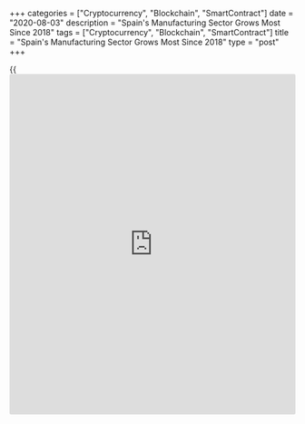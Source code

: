 +++
categories = ["Cryptocurrency", "Blockchain", "SmartContract"]
date = "2020-08-03"
description = "Spain's Manufacturing Sector Grows Most Since 2018"
tags = ["Cryptocurrency", "Blockchain", "SmartContract"]
title = "Spain's Manufacturing Sector Grows Most Since 2018"
type = "post"
+++

{{<iframe id="large-banner" src="https://www.bounty.group/#slide=10.0" width="100%" height="600" scrolling="no" style="border: 0px solid rgb(216, 221, 230); border-radius: 3px;">}}

Spain's manufacturing sector rebounded at the fastest rate since 2018 as
businesses continued to reopen following the lockdown, survey data from
IHS Markit showed Monday.  
  
The manufacturing Purchasing Managers' Index rose more-than-expected to
53.5 in July from 49.0 in June. This was the highest reading since April
2018 and the expected score was 52.0.

There were concurrent returns to growth in both output and new orders.
Manufacturers also raised their purchasing activity. Despite the
upswings in production and order books, firms continued to operate well
below capacity.  
  
Employment declined for a fifteenth successive month, with several
companies expecting to experience excess capacity for the foreseeable
future.

Confidence about the future also remained subdued in July.

Manufacturing input costs continued to fall in July. However, overall
degree of deflation was the softest in nearly a year. Due to
competition, manufacturers reduced their output charges for the eleventh
successive month.

For comments and feedback [contact](https://www.playgroundfx.com/contact/): editorial@rtt[news](https://www.letsplayfx.com/blog/forex-news-website/).com

[Economic News][1]

 **What parts of the world are seeing the best (and worst) economic
performances lately? Click[here][2] to check out our [Econ Scorecard][2]
and find out! See up-to-the-moment [ranking](https://www.playgroundfx.com/blog/crypto-exchange-ranking/)s for the best and worst
performers in [GDP][3], [unemployment rate][4], [inflation][5] and much
more.**

   1. www.rtt[news](https://www.letsplayfx.com/blog/forex-news-website/).com/Content/EconomicNews.aspx
   2. www.rtt[news](https://www.letsplayfx.com/blog/forex-news-website/).com/economic-scorecard/world-rank/retail-sales/highest-performance.aspx
   3. www.rtt[news](https://www.letsplayfx.com/blog/forex-news-website/).com/economic-scorecard/world-rank/GDP/highest-performance.aspx
   4. www.rtt[news](https://www.letsplayfx.com/blog/forex-news-website/).com/economic-scorecard/world-rank/unemployment-rate/lowest-performance.aspx
   5. www.rtt[news](https://www.letsplayfx.com/blog/forex-news-website/).com/economic-scorecard/world-rank/CPI/highest-performance.aspx